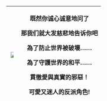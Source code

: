 | <img src="https://mystickermania.com/cdn/stickers/disney-cartoons/star-butterfly-pony-head-marco-diaz-512x512.png"  style="max-width: 50%"> | <p align="center">既然你诚心诚意地问了</p><p align="center">那我们就大发慈悲地告诉你吧</p><p align="center">為了防止世界被破壞……</p>    <p>為了守護世界的和平……</p> <p align="center">貫徹愛與真實的邪惡！</p>  <p>可愛又迷人的反派角色!</p> |
|---------------------------------------------------------------------------------------------------------------------------------------------|---------------------------------------------------------------------------------------------------------------------------------------------------------------------------------|

[//]: # ()
[//]: # (<p align="center">小次郎：飞龙乘云 英姿飒爽 对悲情人世间展开回击的恶魔使徒 小次郎！</p>)

[//]: # (<p align="center">喵喵：休戚与共 生死同担 哪怕是亲兄弟也要明算帐的邪恶之星 喵了个喵喵！</p>)
